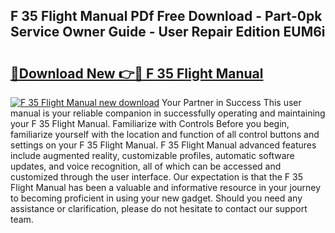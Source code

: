 ## F 35 Flight Manual PDf Free Download - Part-0pk Service Owner Guide - User Repair Edition EUM6i

# <h2><a href="http://bc21632.oget.top/?id=F+35+Flight+Manual">🔗Download New 👉🔴 F 35 Flight Manual</a></h2>

[![F 35 Flight Manual new download](https://i.imgur.com/5g1atiW.png)](http://bc21632.oget.top/?id=F+35+Flight+Manual)
Your Partner in Success This user manual is your reliable companion in successfully operating and maintaining your F 35 Flight Manual. Familiarize with Controls Before you begin, familiarize yourself with the location and function of all control buttons and settings on your F 35 Flight Manual. F 35 Flight Manual advanced features include augmented reality, customizable profiles, automatic software updates, and voice recognition, all of which can be accessed and customized through the user interface. Our expectation is that the F 35 Flight Manual has been a valuable and informative resource in your journey to becoming proficient in using your new gadget. Should you need any assistance or clarification, please do not hesitate to contact our support team.
